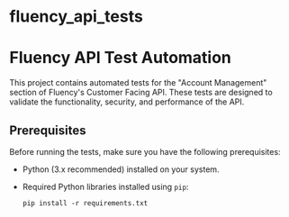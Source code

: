 # fluency_api_tests

# Fluency API Test Automation

This project contains automated tests for the "Account Management" section of Fluency's Customer Facing API. These tests are designed to validate the functionality, security, and performance of the API.

## Prerequisites

Before running the tests, make sure you have the following prerequisites:

- Python (3.x recommended) installed on your system.
- Required Python libraries installed using `pip`:

  ```shell
  pip install -r requirements.txt
